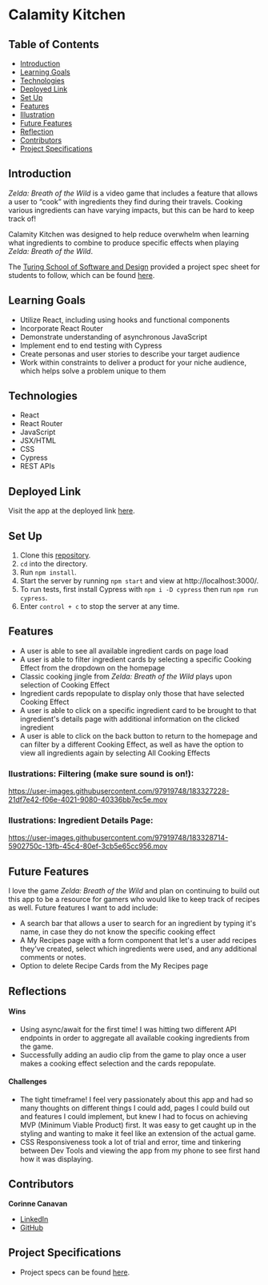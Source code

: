 # Calamity Kitchen

## Table of Contents
- [Introduction](#introduction)
- [Learning Goals](#learning-goals)
- [Technologies](#technologies)
- [Deployed Link](#deployed-link)
- [Set Up](#set-up)
- [Features](#features)
- [Illustration](#illustration)
- [Future Features](#future-features)
- [Reflection](#reflection)
- [Contributors](#contributors)
- [Project Specifications](#project-specifications)

## Introduction
*Zelda: Breath of the Wild* is a video game that includes a feature that allows a user to “cook” with ingredients they find during their travels. Cooking various ingredients can have varying impacts, but this can be hard to keep track of! 

Calamity Kitchen was designed to help reduce overwhelm when learning what ingredients to combine to produce specific effects when playing *Zelda: Breath of the Wild*. 

The [Turing School of Software and Design](https://turing.edu/) provided a project spec sheet for students to follow, which can be found [here](https://frontend.turing.edu/projects/module-3/showcase.html).

## Learning Goals
- Utilize React, including using hooks and functional components
- Incorporate React Router
- Demonstrate understanding of asynchronous JavaScript
- Implement end to end testing with Cypress
- Create personas and user stories to describe your target audience
- Work within constraints to deliver a product for your niche audience, which helps solve a problem unique to them

## Technologies
  - React
  - React Router
  - JavaScript
  - JSX/HTML
  - CSS
  - Cypress
  - REST APIs

## Deployed Link 
Visit the app at the deployed link [here](https://calamity-kitchen.herokuapp.com/). 

## Set Up
1. Clone this [repository](https://github.com/CorCanavan/calamity-kitchen).
2. `cd` into the directory.
3. Run `npm install`.
4. Start the server by running `npm start` and view at http://localhost:3000/.
5. To run tests, first install Cypress with `npm i -D cypress` then run `npm run cypress`.
6. Enter `control + c` to stop the server at any time.

## Features
- A user is able to see all available ingredient cards on page load 
- A user is able to filter ingredient cards by selecting a specific Cooking Effect from the dropdown on the homepage 
- Classic cooking jingle from *Zelda: Breath of the Wild* plays upon selection of Cooking Effect
- Ingredient cards repopulate to display only those that have selected Cooking Effect
- A user is able to click on a specific ingredient card to be brought to that ingredient's details page with additional information on the clicked ingredient 
- A user is able to click on the back button to return to the homepage and can filter by a different Cooking Effect, as well as have the option to view all ingredients again by selecting All Cooking Effects

### Ilustrations: Filtering (make sure sound is on!): 
https://user-images.githubusercontent.com/97919748/183327228-21df7e42-f06e-4021-9080-40336bb7ec5e.mov

### Ilustrations: Ingredient Details Page: 
https://user-images.githubusercontent.com/97919748/183328714-5902750c-13fb-45c4-80ef-3cb5e65cc956.mov

## Future Features
I love the game *Zelda: Breath of the Wild* and plan on continuing to build out this app to be a resource for gamers who would like to keep track of recipes as well. Future features I want to add include:
- A search bar that allows a user to search for an ingredient by typing it's name, in case they do not know the specific cooking effect 
- A My Recipes page with a form component that let's a user add recipes they've created, select which ingredients were used, and any additional comments or notes.
- Option to delete Recipe Cards from the My Recipes page

## Reflections
#### Wins
- Using async/await for the first time! I was hitting two different API endpoints in order to aggregate all available cooking ingredients from the game. 
- Successfully adding an audio clip from the game to play once a user makes a cooking effect selection and the cards repopulate.

#### Challenges
- The tight timeframe! I feel very passionately about this app and had so many thoughts on different things I could add, pages I could build out and features I could implement, but knew I had to focus on achieving MVP (Minimum Viable Product) first. It was easy to get caught up in the styling and wanting to make it feel like an extension of the actual game.
- CSS Responsiveness took a lot of trial and error, time and tinkering between Dev Tools and viewing the app from my phone to see first hand how it was displaying.

## Contributors
**Corinne Canavan**
* [LinkedIn](https://www.linkedin.com/in/corinnecanavan/)
* [GitHub](https://github.com/CorCanavan)

## Project Specifications
- Project specs can be found [here](https://frontend.turing.edu/projects/module-3/showcase.html).

